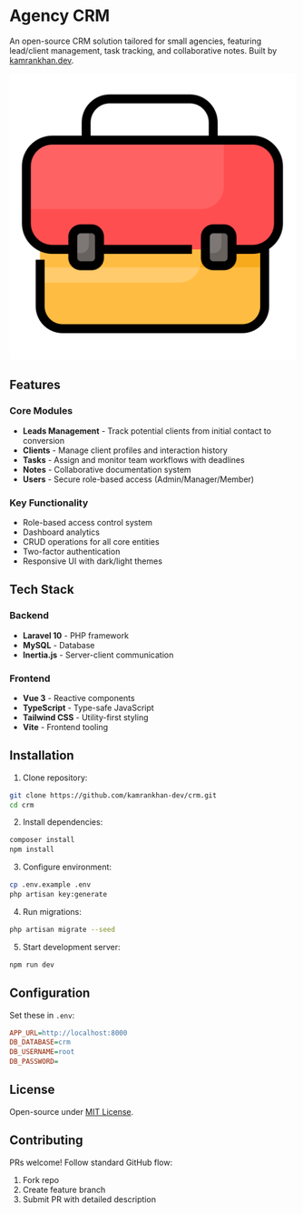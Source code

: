 # Agency CRM

An open-source CRM solution tailored for small agencies, featuring lead/client management, task tracking, and collaborative notes. Built by [kamrankhan.dev](https://kamrankhan.dev).

![Project Banner](public/apple-touch-icon.png)

## Features

### Core Modules
- **Leads Management** - Track potential clients from initial contact to conversion
- **Clients** - Manage client profiles and interaction history
- **Tasks** - Assign and monitor team workflows with deadlines
- **Notes** - Collaborative documentation system
- **Users** - Secure role-based access (Admin/Manager/Member)

### Key Functionality
- Role-based access control system
- Dashboard analytics
- CRUD operations for all core entities
- Two-factor authentication
- Responsive UI with dark/light themes

## Tech Stack

### Backend
- **Laravel 10** - PHP framework
- **MySQL** - Database
- **Inertia.js** - Server-client communication

### Frontend
- **Vue 3** - Reactive components
- **TypeScript** - Type-safe JavaScript
- **Tailwind CSS** - Utility-first styling
- **Vite** - Frontend tooling

## Installation

1. Clone repository:
```bash
git clone https://github.com/kamrankhan-dev/crm.git
cd crm
```

2. Install dependencies:
```bash
composer install
npm install
```

3. Configure environment:
```bash
cp .env.example .env
php artisan key:generate
```

4. Run migrations:
```bash
php artisan migrate --seed
```

5. Start development server:
```bash
npm run dev
```

## Configuration

Set these in `.env`:
```ini
APP_URL=http://localhost:8000
DB_DATABASE=crm
DB_USERNAME=root
DB_PASSWORD=
```

## License
Open-source under [MIT License](LICENSE).

## Contributing
PRs welcome! Follow standard GitHub flow:
1. Fork repo
2. Create feature branch
3. Submit PR with detailed description
